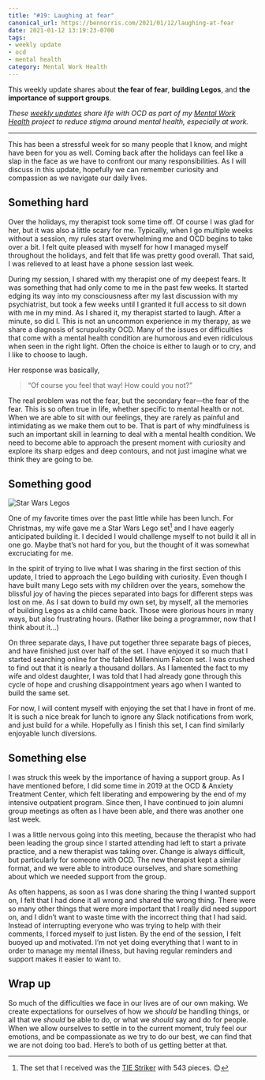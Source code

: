 ```yaml
---
title: "#19: Laughing at fear"
canonical_url: https://bennorris.com/2021/01/12/laughing-at-fear
date: 2021-01-12 13:19:23-0700
tags:
- weekly update
- ocd
- mental health
category: Mental Work Health
---
```


This weekly update shares about **the fear of fear**, **building Legos**, and **the importance of support groups**.

_These [weekly updates](https://bennorris.com/tags/weekly-update/) share life with OCD as part of my [Mental Work Health](https://bennorris.com/mental-work-health) project to reduce stigma around mental health, especially at work._


***

This has been a stressful week for so many people that I know, and might have been for you as well. Coming back after the holidays can feel like a slap in the face as we have to confront our many responsibilities. As I will discuss in this update, hopefully we can remember curiosity and compassion as we navigate our daily lives.


## Something hard

Over the holidays, my therapist took some time off. Of course I was glad for her, but it was also a little scary for me. Typically, when I go multiple weeks without a session, my rules start overwhelming me and OCD begins to take over a bit. I felt quite pleased with myself for how I managed myself throughout the holidays, and felt that life was pretty good overall. That said, I was relieved to at least have a phone session last week.

During my session, I shared with my therapist one of my deepest fears. It was something that had only come to me in the past few weeks. It started edging its way into my consciousness after my last discussion with my psychiatrist, but took a few weeks until I granted it full access to sit down with me in my mind. As I shared it, my therapist started to laugh. After a minute, so did I. This is not an uncommon experience in my therapy, as we share a diagnosis of scrupulosity OCD. Many of the issues or difficulties that come with a mental health condition are humorous and even ridiculous when seen in the right light. Often the choice is either to laugh or to cry, and I like to choose to laugh.

Her response was basically, 

> “Of course you feel that way! How could you not?”

The real problem was not the fear, but the secondary fear—the fear of the fear. This is so often true in life, whether specific to mental health or not. When we are able to sit with our feelings, they are rarely as painful and intimidating as we make them out to be. That is part of why mindfulness is such an important skill in learning to deal with a mental health condition. We need to become able to approach the present moment with curiosity and explore its sharp edges and deep contours, and not just imagine what we think they are going to be.


## Something good

![Star Wars Legos](https://media.bennorris.com/images/mentalworkhealth/uploads/2021/d5b0126bce.jpg)

One of my favorite times over the past little while has been lunch. For Christmas, my wife gave me a Star Wars Lego set[^1] and I have eagerly anticipated building it. I decided I would challenge myself to not build it all in one go. Maybe that’s not hard for you, but the thought of it was somewhat excruciating for me.

In the spirit of trying to live what I was sharing in the first section of this update, I tried to approach the Lego building with curiosity. Even though I have built many Lego sets with my children over the years, somehow the blissful joy of having the pieces separated into bags for different steps was lost on me. As I sat down to build my own set, by myself, all the memories of building Legos as a child came back. Those were glorious hours in many ways, but also frustrating hours. (Rather like being a programmer, now that I think about it…)

On three separate days, I have put together three separate bags of pieces, and have finished just over half of the set. I have enjoyed it so much that I started searching online for the fabled Millennium Falcon set. I was crushed to find out that it is nearly a thousand dollars. As I lamented the fact to my wife and oldest daughter, I was told that I had already gone through this cycle of hope and crushing disappointment years ago when I wanted to build the same set.

For now, I will content myself with enjoying the set that I have in front of me. It is such a nice break for lunch to ignore any Slack notifications from work, and just build for a while. Hopefully as I finish this set, I can find similarly enjoyable lunch diversions.


## Something else

I was struck this week by the importance of having a support group. As I have mentioned before, I did some time in 2019 at the OCD & Anxiety Treatment Center, which felt liberating and empowering by the end of my intensive outpatient program. Since then, I have continued to join alumni group meetings as often as I have been able, and there was another one last week.

I was a little nervous going into this meeting, because the therapist who had been leading the group since I started attending had left to start a private practice, and a new therapist was taking over. Change is always difficult, but particularly for someone with OCD. The new therapist kept a similar format, and we were able to introduce ourselves, and share something about which we needed support from the group.

As often happens, as soon as I was done sharing the thing I wanted support on, I felt that I had done it all wrong and shared the wrong thing. There were so many other things that were more important that I really did need support on, and I didn’t want to waste time with the incorrect thing that I had said. Instead of interrupting everyone who was trying to help with their comments, I forced myself to just listen. By the end of the session, I felt buoyed up and motivated. I’m not yet doing everything that I want to in order to manage my mental illness, but having regular reminders and support makes it easier to want to.


## Wrap up

So much of the difficulties we face in our lives are of our own making. We create expectations for ourselves of how we *should* be handling things, or all that we *should* be able to do, or what we *should* say and do for people. When we allow ourselves to settle in to the current moment, truly feel our emotions, and be compassionate as we try to do our best, we can find that we are not doing too bad. Here’s to both of us getting better at that.


[^1]: The set that I received was the [TIE Striker](https://www.lego.com/en-us/product/tie-striker-75154) with 543 pieces. 😊